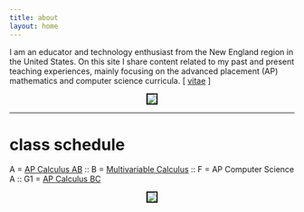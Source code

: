```yaml
---
title: about
layout: home
---
```



I am an educator and technology enthusiast from the New England region in the United States. On this site I share content related to my past and present teaching experiences, mainly focusing on the advanced placement (AP) mathematics and computer science curricula. [ <a href="/d-dl/vitae_web.pdf" target="_blank">vitae</a> ]

  

<p align="center"><img src="../d-img/profile.jpeg" border="2"> </p>

---
# class schedule

A = <a href="https://allreals.github.io/abnotes/" target="_blank">AP Calculus AB</a> :: B = <a href="https://allreals.github.io/mvcnotes/" target="_blank">Multivariable Calculus</a> :: F = AP Computer Science A :: G1 = <a href="https://allreals.github.io/bcnotes/" target="_blank">AP Calculus BC</a>

<p align="center"> <img src="https://allreals.github.io/d-img/schedule-2022-2023.png" border="2"> </p>


<!-- 
<p align="center"> <object data="/d-dl/vitae_web.pdf" type="application/pdf" width="100%" height="800px"> </object> </p>
-->

